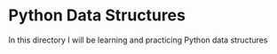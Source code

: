 # Python Data Structures

In this directory I will be learning and practicing Python data structures
